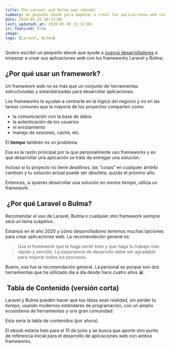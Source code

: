```yaml
---
title: The Laravel and Bulma way (ebook)
summary: Un pequeño ebook para empezar a crear tus aplicaciones web con los frameworks Laravel y Bulma.
date: 2020-05-25 10:13:00
last\_updated\_at: 2020-05-30 21:32:00
is\_featured: true
image:
tags: [Laravel, Bulma]
---
```


Quiero escribir un pequeño ebook que ayude a <ins>nuevos desarrolladores</ins> a empezar a crear sus aplicaciones web con los frameworks Laravel y Bulma.

## ¿Por qué usar un framework?

Un framework web no es más que un conjunto de herramientas estructuradas y estandarizadas para desarrollar aplicaciones.

Los frameworks te ayudan a centrarte en _la lógica del negocio_ y no en las tareas comunes que la mayoría de los proyectos comparten  como:

- la comunicación con la base de datos
- la autenticación de los usuarios
- el enrutamiento
- manejo de sesiones, caché, etc.

El **tiempo** también es un problema. 

Esa es la razón principal por la que personalmente uso frameworks y es que desarrollar una aplicación se trata de entregar una solución.

Incluso si tu proyecto no tiene  _deadlines_, las “cosas” en cualquier ámbito cambian y tu solución actual puede ser obsoleta, quizás el próximo año. 

Entonces, si quieres desarrollar una solución en _menos tiempo_, utiliza un framework.

##  ¿Por qué Laravel o Bulma?

Recomendar el uso de Laravel, Bulma o cualquier otro framework siempre será un tema subjetivo.

Estamos en el año 2020 y cómo desarrolladores tenemos muchas opciones para crear aplicaciones web. La recomendación general es:

> Usa el framework que te haga sentir bien y que haga  tu trabajo más rápido y sencillo. La experiencia de desarrollo debe ser agradable para mejorar todos los procesos.

Bueno, esa fue la recomendación general. La personal es porque son dos herramientas que he utilizado día a día desde hace cuatro años 😀.

##  Tabla de Contenido (versión corta)

Laravel y Bulma pueden hacer que tus ideas sean realidad, sin perder tu *tiempo*, usando modernos estándares de programación, con un amplio ecosistema de herramientas y una gran comunidad.

Esta sería la tabla de contenidos (por ahora).

<book-outline></book-outline>

El ebook estaría listo para el 15 de junio y se busca que aporte otro punto de referencia inicial para el desarrollo de aplicaciones web con ambos frameworks.